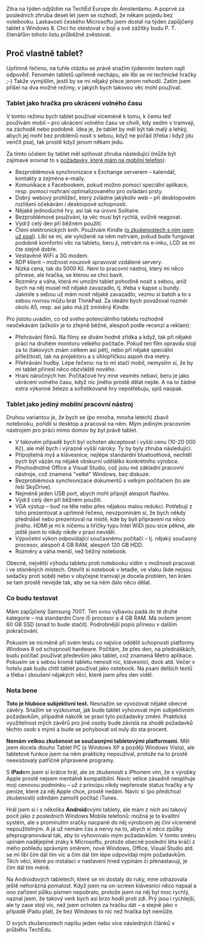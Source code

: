 <!-- dcterms:identifier = riderweblog#270 -->
<!-- dcterms:title = Týden s Windows 8 tabletem: Den nula -->
<!-- dcterms:abstract = Zítra na týden odjíždím na TechEd Europe do Amsterdamu. A poprvé za posledních zhruba deset let jsem se rozhodl, že někam pojedu bez notebooku. Laskavostí českého Microsoftu jsem dostal na týden zapůjčený tablet s Windows 8. Chci ho otestovat v boji a své zážitky budu P. T. čtenářům tohoto listu průběžně zvěstovat. -->
<!-- np9:categoryId = 1 -->
<!-- x4w:category = Koně -->
<!-- np9:authorId = 1 -->
<!-- np9:authorEmail = michal.valasek@altairis.cz -->
<!-- dcterms:creator = Michal Altair Valášek -->
<!-- np9:serialId = 2 -->
<!-- x4w:serial = Týden s Windows 8 Tabletem -->
<!-- dcterms:created = 2012-06-24T04:41:52.743+02:00 -->
<!-- dcterms:date = 2012-06-24T04:30:00+02:00 -->

Zítra na týden odjíždím na TechEd Europe do Amsterdamu. A poprvé za posledních zhruba deset let jsem se rozhodl, že někam pojedu bez notebooku. Laskavostí českého Microsoftu jsem dostal na týden zapůjčený tablet s Windows 8. Chci ho otestovat v boji a své zážitky budu P. T. čtenářům tohoto listu průběžně zvěstovat.

## Proč vlastně tablet?

Upřímně řečeno, na tuhle otázku se právě snažím týdenním testem najít odpověď. Fenomén tabletů upřímně nechápu, ale líbí se mi technické hračky ;-) Takže vymýšlím, jestli by se mi nějaký přece jenom nehodil. Zatím jsem přišel na dva možné režimy, v jakých bych takovou věc mohl používat.

### Tablet jako hračka pro ukrácení volného času

V tomto režimu bych tablet používal víceméně k tomu, k čemu teď používám mobil – pro ukrácení volného času ve chvíli, kdy sedím v tramvaji, na záchodě nebo podobně. Idea je, že tablet by měl být tak malý a lehký, abych jej mohl bez problémů nosit s sebou, když ne pořád (třeba i když jdu venčit psa), tak prostě když jenom někam jedu. 

Za tímto účelem by tablet měl splňovat zhruba následující (může být zajímavé srovnat to s [požadavky, které mám na mobilní telefon](http://www.weblog.rider.cz/articles/258-windows-phone-7-po-par-tydnech-zkusenosti-s-novou-platformou)):

*   Bezproblémová synchronizace s Exchange serverem – kalendář, kontakty a zejména e-maily. 
*   Komunikace s Facebookem, pokud možno pomocí speciální aplikace, resp. pomocí rozhraní optimalizovaného pro ovládání prsty. 
*   Dobrý webový prohlížeč, který zvládne jakýkoliv web – při desktopovém rozlišení očekávám i desktopové schopnosti. 
*   Nějaké jednoduché hry, asi tak na úrovni Solitaire. 
*   Bezproblémové používání, ta věc musí být rychlá, svižně reagovat. 
*   Výdrž celý den při běžném použití. 
*   Čtení elektronických knih. Používám Kindle ([o zkušenostech s ním jsem už psal](http://www.weblog.rider.cz/articles/261-rok-s-kindle-dlouhodobe-prakticke-zkusenosti)). Líbí se mi, ale vyloženě na něm netrvám, pokud bude fungovat podobně komfortní věc na tabletu, beru ji, netrvám na e-inku, LCD se mi čte stejně dobře. 
*   Vestavěné WiFi a 3G modem. 
*   RDP klient – možnost nouzově spravovat vzdálené servery. 
*   Nízká cena, tak do 5000 Kč. Není to pracovní nástroj, který mi něco přinese, ale hračka, se kterou se chci bavit. 
*   Rozměry a váha, která mi umožní tablet pohodlně nosit s sebou, aniž bych na něj musel mít nějaké zavazadlo, tj. třeba v kapse u bundy. Jakmile s sebou už mám nosit nějaké zavazadlo, vezmu si batoh a to s sebou rovnou můžu brát ThinkPad. Za ideální bych považoval rozměr okolo A5, resp. asi jako má již zmíněný Kindle. 

Pro jistotu uvádím, co od svého potenciálního tabletu rozhodně neočekávám (ačkoliv je to zřejmě běžné, alespoň podle recenzí a reklam):

*   Přehrávání filmů. Na filmy se dívám hodně zřídka a když, tak při nějaké práci na druhém monitoru velkého počítače. Pokud ten film opravdu stojí za to (takových znám celkem asi pět), nebo při nějaké speciální příležitosti, tak na projektoru a s úhlopříčkou aspoň dva metry. 
*   Přehrávání hudby. Lépe řečeno: na to mi stačí mobil, nemyslím si, že by mi tablet přinesl něco obzvláště nového. 
*   Hraní náročných her. Počítačové hry mne vesměs nebaví, beru je jako ukrácení volného času, když nic jiného prostě dělat nejde. A na to žádné extra výkonné železo a sofistikované hry nepotřebuju, spíš naopak. 

### Tablet jako jediný mobilní pracovní nástroj

Druhou variantou je, že bych se (po mnoha, mnoha letech) zbavil notebooku, pořídil si desktop a pracoval na něm. Mým jediným pracovním nástrojem pro práci mimo domov by byl právě tablet. 

*   V takovém případě bych byl ochoten akceptovat i vyšší cenu (10-20 000 Kč), ale měl bych i výrazně vyšší nároky. Ty by byly zhruba následující: 
*   Připojitelná myš a klávesnice, nejlépe standardní bluetoothová, nechtěl bych být vázán na nějaké obskurní udělátko konkrétního výrobce. 
*   Plnohodnotné Office a Visual Studio, což jsou mé základní pracovní nástroje, což znamená "velké" Windows, bez diskuze. 
*   Bezproblémová synchronizace dokumentů s velkým počítačem (to ale řeší SkyDrive). 
*   Nejméně jeden USB port, abych mohl připojit alespoň flashku. 
*   Výdrž celý den při běžném použití. 
*   VGA výstup – buď na těle nebo přes nějakou malou redukci. Potřebuji z toho prezentovat a upřímně řečeno, nevzpomínám si, že bych někdy přednášel nebo prezentoval na místě, kde by byli připraveni na něco jiného. HDMI je mi k ničemu a hříčky typu Intel WiDi jsou sice pěkné, ale ještě jsem to nikdy nikde v praxi neviděl. 
*   Výpočetní výkon odpovídající současnému počítači – tj. nějaký současný procesor, alespoň 4 GB RAM, alespoň 120 GB HDD. 
*   Rozměry a váha menší, než běžný notebook. 

Obecně, největší výhodu tabletu proti notebooku vidím v možnosti pracovat i ve stísněných místech. Otevřít si notebook v letadle, ve vlaku (kde nejsou sedačky proti sobě) nebo v obyčejné tramvaji je docela problém, ten krám se tam prostě nevejde tak, aby se na něm dalo něco dělat.

### Co budu testovat

Mám zapůjčený Samsung 700T. Ten svou výbavou padá do té druhé kategorie – má standardní Core i5 procesor a 4 GB RAM. Má ovšem jenom 60 GB SSD (snad to bude stačit). Podrobnější popis přinesu v dalším pokračování.

Pokusím se nicméně při svém testu co nejvíce oddělit schopnosti platformy Windows 8 od schopností hardware. Počítám, že přes den, na přednáškách, budu počítač používat především jako tablet, což znamená Metro aplikace. Pokusím se s sebou kromě tabletu nenosit nic, klávesnici, dock atd. Večer v hotelu pak budu chtít tablet používat jako notebook. Na psaní delších textů a třeba i zkoušení nějakých věcí, které jsem přes den viděl.

### Nota bene

**Toto je hluboce subjektivní test.** Nesnažím se vyvozovat nějaké obecné závěry. Snažím se vyzkoumat, jak bude tablet vyhovovat mým subjektivním požadavkům, případně nakolik se praxí tyto požadavky změní. Praktická využitelnost mých závěrů pro jiné osoby bude závislá na shodě požadavků těchto osob s mými a bude se pohybovat od nuly do sta procent.

**Nemám velkou zkušenost se současnými tabletovými platformami.** Měl jsem docela dlouho Tablet PC (s Windows XP a později Windows Vista), ale tabletové funkce jsem na něm prakticky nepoužíval, protože na to prostě neexistovaly patřičně připravené programy. 

S **iPad**em jsem si krátce hrál, ale ze zkušenosti s iPhonem vím, že s výrobky Apple prostě nejsem mentálně kompatibilní. Navíc velice zásadně nesplňuje moji cenovou podmínku – už z principu nikdy nepřeroste status hračky a ty peníze, které za něj Apple chce, prostě nedám. Navíc si (po předchozí zkušenosti) odmítám zamořit počítač iTunes.

Hrál jsem si i s několika **Android**ovými tablety, ale mám z nich asi takový pocit jako z posledních Windows Mobile telefonů: možná je to kvalitní systém, ale s prominutím sračky nacpané do něj výrobcem jej činí víceméně nepoužitelným. A já už nemám čas a nervy na to, abych si něco způlky přeprogramovával tak, aby to vyhovovalo mým požadavkům. V tomto směru upínám nadějeplné zraky k Microsoftu, protože obecně poslední léta kráčí z mého pohledu správným směrem, nové Windows, Office, Visual Studio atd. se mi líbí čím dál tím víc a čím dál tím lépe odpovídají mým požadavkům. Těch věcí, které po instalaci v nastavení hned vypínám či přenastavuji, je čím dál tím méně.

Na Androidových tabletech, které se mi dostaly do ruky, mne odrazovala ještě nehorázná pomalost. Když jsem na on-screen klávesnici něco napsal a ono zařízení půlku písmen nepobralo, protože jsem na něj byl moc rychlý, naznal jsem, že takový verk bych asi brzo hodil proti zdi. Prý jsou i rychlejší, ale ty zase stojí víc, než jsem ochoten za hračku dát – a stejně jako v případě iPadu platí, že bez Windows to nic než hračka být nemůže.

O svých zkušenostech napíšu jeden nebo více následných článků v průběhu TechEdu.